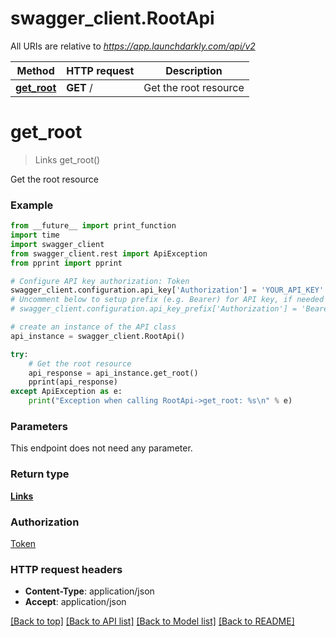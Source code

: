 # swagger_client.RootApi

All URIs are relative to *https://app.launchdarkly.com/api/v2*

Method | HTTP request | Description
------------- | ------------- | -------------
[**get_root**](RootApi.md#get_root) | **GET** / | Get the root resource


# **get_root**
> Links get_root()

Get the root resource

### Example 
```python
from __future__ import print_function
import time
import swagger_client
from swagger_client.rest import ApiException
from pprint import pprint

# Configure API key authorization: Token
swagger_client.configuration.api_key['Authorization'] = 'YOUR_API_KEY'
# Uncomment below to setup prefix (e.g. Bearer) for API key, if needed
# swagger_client.configuration.api_key_prefix['Authorization'] = 'Bearer'

# create an instance of the API class
api_instance = swagger_client.RootApi()

try: 
    # Get the root resource
    api_response = api_instance.get_root()
    pprint(api_response)
except ApiException as e:
    print("Exception when calling RootApi->get_root: %s\n" % e)
```

### Parameters
This endpoint does not need any parameter.

### Return type

[**Links**](Links.md)

### Authorization

[Token](../README.md#Token)

### HTTP request headers

 - **Content-Type**: application/json
 - **Accept**: application/json

[[Back to top]](#) [[Back to API list]](../README.md#documentation-for-api-endpoints) [[Back to Model list]](../README.md#documentation-for-models) [[Back to README]](../README.md)

